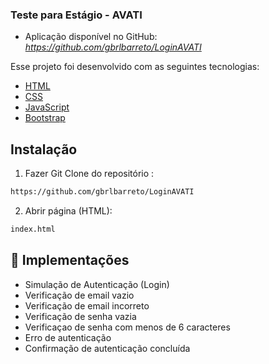 ### Teste para Estágio - AVATI

- Aplicação disponível no GitHub: *https://github.com/gbrlbarreto/LoginAVATI*

Esse projeto foi desenvolvido com as seguintes tecnologias:

- [HTML](#)
- [CSS](#)
- [JavaScript](#)
- [Bootstrap](https://getbootstrap.com/docs/5.3/getting-started/introduction/)

## Instalação

1. Fazer Git Clone do repositório :
```bash
https://github.com/gbrlbarreto/LoginAVATI
```

2. Abrir página (HTML):
```bash
index.html
```

## 🔖 Implementações

- Simulação de Autenticação (Login)
- Verificação de email vazio
- Verificação de email incorreto
- Verificação de senha vazia
- Verificaçao de senha com menos de 6 caracteres
- Erro de autenticação
- Confirmação de autenticação concluída